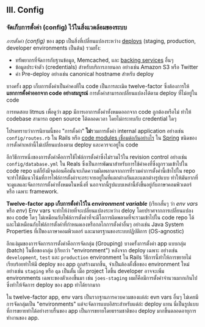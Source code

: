 ## III. Config
### จัดเก็บการตั้งค่า (config) ไว้ในสิ่งแวดล้อมของระบบ

*การตั้งค่า (config)* ของ app เป็นสิ่งที่เปลี่ยนแปลงระหว่าง [deploys](./codebase) (staging, production, developer environments เป็นต้น) รวมทั้ง:

* ทรัพยากรที่จัดการกับฐานข้อมูล, Memcached, และ [backing services](./backing-services) อื่นๆ
* ข้อมูลประจำตัว (credentials) สำหรับบริการภายนอก อย่างเช่น Amazon S3 หรือ Twitter
* ค่า Pre-deploy อย่างเช่น canonical hostname สำหรับ deploy

บางครั้ง app เก็บการตั้งค่าเป็นค่าคงทีใน code เป็นการละเมิด twelve-factor ซึ่งต้องการให้ **แยกการตั้งค่าออกจาก code อย่างสมบูรณ์** การตั้งค่าสามารถเปลี่ยนแปลงได้ตาม deploy ที่ไม่อยู่ใน code

การทดสอบ litmus เพื่อดูว่า app มีการเอาการตั้งค่าทั้งหมดออกจาก code ถูกต้องหรือไม่ ทำให้ codebase สามารถ open source ได้ตลอดเวลา โดยไม่กระทบกับ credential ใดๆ

โปรดทราบว่าการนิยามนี้ของ "การตั้งค่า" **ไม่**รวมการตั้งค่า internal application อย่างเช่น `config/routes.rb` ใน Rails หรือ [code modules เชื่อมต่อกันอย่างไร](https://docs.spring.io/spring/docs/current/spring-framework-reference/html/beans.html) ใน [Spring](https://spring.io/) ชนิดของการตั้งค่าเหล่านี้ไม่เปลี่ยนแปลงตาม deploy และควรจะอยู่ใน code

อีกวิธีการหนึ่งของการตั้งค่าคือการใช้ไฟล์การตั้งค่าซึ่งไม่รวมไว้ใน revision control อย่างเช่น `config/database.yml` ใน Reals ซึ่งเป็นการพัฒนาสำหรับการใช้ค่าคงที่ซึ่งถูกรวมเข้าไปใน code repo แต่ก็ยังมีจุดอ่อนคือมันจะเกิดความผิดพลาดจากการที่รวมค่าการตั้งค่านี้เข้าไปใน repo จะทำให้มีแนวโน้มที่การไฟล์การตั้งค่าจะกระจายอยู่ในที่แตกต่างกันและแตกต่างรูปแบบ ทำให้มันยากที่จะดูแลและจัดการการตั้งค่าทั้งหมดในหนึ่งที่ นอกจากนี้รูปแบบเหล่านี้ยังขึ้นอยู่กับภาษาคอมพิวเตอร์ หรือ เฉพาะ framework.

**Twelve-factor app เก็บการตั้งค่าไว้ใน *environment variable*** (เรียกสั้นๆ ว่า *env vars* หรือ *env*) Env vars จะทำให้ง่ายที่จะเปลี่ยนแปลงระหว่าง deloy โดยปราศจากการเปลี่ยนแปลงของ code ใดๆ ไม่เหมือนกับไฟล์การตั้งค่าที่จะมีโอการผิดพลาดที่จะรวมเข้าไปใน code repo ได้ และไม่เหมือนกับไฟล์การตั้งค่าที่กำหนดเองหรือกลไกการตั้งค่าอื่นๆ อย่างเช่น Java System Properties ที่เป็ของภาษาคอมพิวเตอร์ และมาตรฐานของระบบปฏิบัติการ (OS-agnostic)

อีกแง่มุมของการจัดการการตั้งค่าคือการจัดกลุ่ม (Grouping) บางครั้งการตั้งค่า app แบบกลุ่ม (batch) ในชื่อของกลุ่ม (เรียกว่า "environment") หลังจาก deploy เฉพาะ อย่างเช่น `development`, `test` และ `production` environment ใน Rails วิธีการนี้ทำให้การขยายไม่เรียบร้อยทำให้มี deploy ของ app ถูกสร้างมากขึ้น, จำเป็นต้องตั้งชื่อของ environment ใหม่ อย่างเช่น `staging` หรือ `qa` เป็นตั้น เมื่อ project โตขึ้น developer อาจจะเพิ่ม environments เฉพาะของตัวเองขึ้นมา เช่น `joes-staging` ผมก็คือมีการตั้งค่าจำนวนมากเกินไปซึ่งทำให้จัดการ deploy ของ app ทำได้ยากมาก

ใน twelve-factor app, env vars เป็นรากฐานการควบควมของแต่ล่ะ evn vars อื่นๆ ไม่เคยมีการจัดกลุ่มเป็น "environments" แต่จะจัดการแบบอิสระสำหรับแต่ล่ะ deploy แทน นี่เป็นรูปแบบที่การขยายทำได้อย่างราบรื่นของ app เป็นการขยายโดยธรรมชาติของ deploy มากขึ้นตลอดอายุการทำงานของ app.
